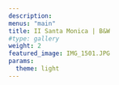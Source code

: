 ```yaml
---
description: 
menus: "main"
title: II Santa Monica | B&W
#type: gallery
weight: 2
featured_image: IMG_1501.JPG
params:
  theme: light
---
```

